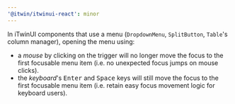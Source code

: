 ```yaml
---
'@itwin/itwinui-react': minor
---
```


In iTwinUI components that use a menu (`DropdownMenu`, `SplitButton`, `Table`'s column manager), opening the menu using:
* a *mouse* by clicking on the trigger will no longer move the focus to the first focusable menu item (i.e. no unexpected focus jumps on mouse clicks).
* the *keyboard*'s <kbd>Enter</kbd> and <kbd>Space</kbd> keys will still move the focus to the first focusable menu item (i.e. retain easy focus movement logic for keyboard users).
